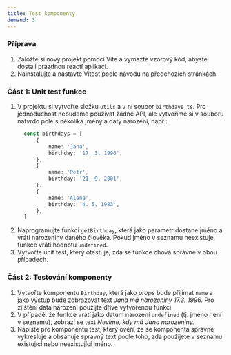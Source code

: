 ```yaml
---
title: Test komponenty
demand: 3
---
```


### Příprava

1. Založte si nový projekt pomocí Vite a vymažte vzorový kód, abyste dostali prázdnou reactí aplikaci.
1. Nainstalujte a nastavte Vitest podle návodu na předchozích stránkách.

### Část 1: Unit test funkce

1. V projektu si vytvořte složku `utils` a v ní soubor `birthdays.ts`. Pro jednoduchost nebudeme používat žádné API, ale vytvoříme si v souboru natvrdo pole s několika jmény a daty narození, např.:
   ```ts
	 const birthdays = [
		 {
			 name: 'Jana',
			 birthday: '17. 3. 1996',
		 },
		 {
			 name: 'Petr',
			 birthday: '21. 9. 2001',
		 },
		 {
			 name: 'Alena',
			 birthday: '4. 5. 1983',
		 },
	 ]
	 ```
1. Naprogramujte funkci `getBirthday`, která jako parametr dostane jméno a vrátí narozeniny daného člověka. Pokud jméno v seznamu neexistuje, funkce vrátí hodnotu `undefined`.
1. Vytvořte unit test, který otestuje, zda se funkce chová správně v obou případech.

### Část 2: Testování komponenty

1. Vytvořte komponentu `Birthday`, která jako *props* bude přijímat `name` a jako výstup bude zobrazovat text *Jana má narozeniny 17.3. 1996.* Pro zjištění data narození použijte dříve vytvořenou funkci.
1. V případě, že funkce vrátí jako datum narození `undefined` (tj. jméno není v seznamu), zobrazí se text *Nevíme, kdy má Jana narozeniny.*
1. Napište pro komponentu test, který ověří, že se komponenta správně vykresluje a obsahuje správný text podle toho, zda použijete v seznamu existující nebo neexistující jméno.
